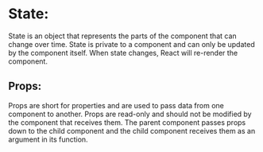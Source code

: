 # State: 
State is an object that represents the parts of the component that can change over time. State is private to a component and can only be updated by the component itself. When state changes, React will re-render the component.

## Props: 
Props are short for properties and are used to pass data from one component to another. Props are read-only and should not be modified by the component that receives them. The parent component passes props down to the child component and the child component receives them as an argument in its function.
